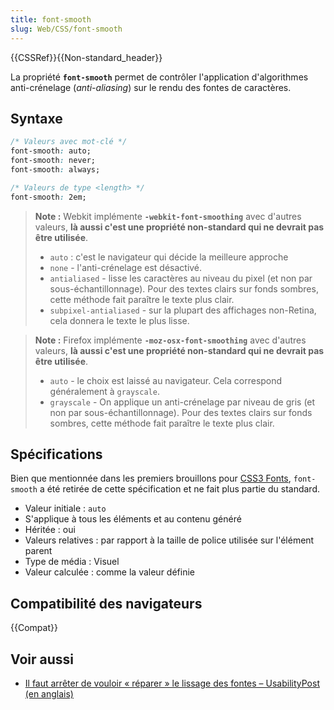 ```yaml
---
title: font-smooth
slug: Web/CSS/font-smooth
---
```


{{CSSRef}}{{Non-standard_header}}

La propriété **`font-smooth`** permet de contrôler l'application d'algorithmes anti-crénelage (_anti-aliasing_) sur le rendu des fontes de caractères.

## Syntaxe

```css
/* Valeurs avec mot-clé */
font-smooth: auto;
font-smooth: never;
font-smooth: always;

/* Valeurs de type <length> */
font-smooth: 2em;
```

> **Note :** Webkit implémente **`-webkit-font-smoothing`** avec d'autres valeurs, **là aussi c'est une propriété non-standard qui ne devrait pas être utilisée**.
>
> - `auto` : c'est le navigateur qui décide la meilleure approche
> - `none` - l'anti-crénelage est désactivé.
> - `antialiased` - lisse les caractères au niveau du pixel (et non par sous-échantillonnage). Pour des textes clairs sur fonds sombres, cette méthode fait paraître le texte plus clair.
> - `subpixel-antialiased` - sur la plupart des affichages non-Retina, cela donnera le texte le plus lisse.

> **Note :** Firefox implémente **`-moz-osx-font-smoothing`** avec d'autres valeurs, **là aussi c'est une propriété non-standard qui ne devrait pas être utilisée**.
>
> - `auto` - le choix est laissé au navigateur. Cela correspond généralement à `grayscale`.
> - `grayscale` - On applique un anti-crénelage par niveau de gris (et non par sous-échantillonnage). Pour des textes clairs sur fonds sombres, cette méthode fait paraître le texte plus clair.

## Spécifications

Bien que mentionnée dans les premiers brouillons pour [CSS3 Fonts](https://www.w3.org/TR/WD-font/#font-smooth), `font-smooth` a été retirée de cette spécification et ne fait plus partie du standard.

- Valeur initiale : `auto`
- S'applique à tous les éléments et au contenu généré
- Héritée : oui
- Valeurs relatives : par rapport à la taille de police utilisée sur l'élément parent
- Type de média : Visuel
- Valeur calculée : comme la valeur définie

## Compatibilité des navigateurs

{{Compat}}

## Voir aussi

- [Il faut arrêter de vouloir « réparer » le lissage des fontes – UsabilityPost (en anglais)](https://usabilitypost.com/2012/11/05/stop-fixing-font-smoothing/)
